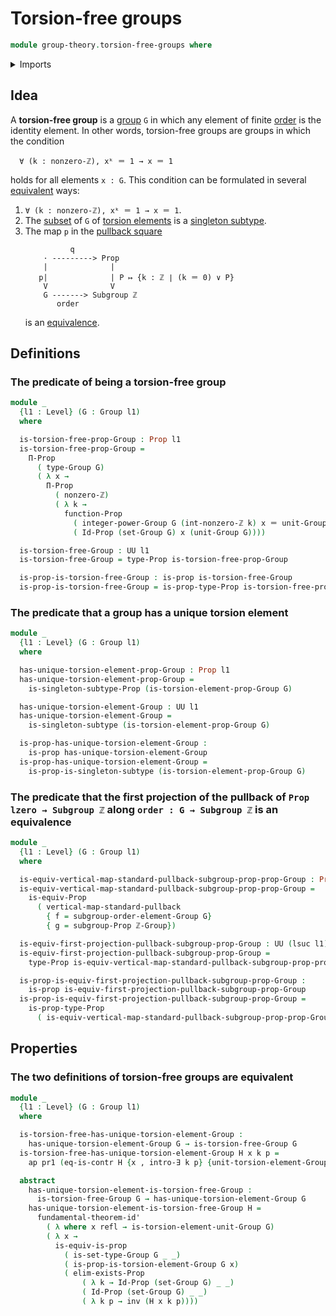 # Torsion-free groups

```agda
module group-theory.torsion-free-groups where
```

<details><summary>Imports</summary>

```agda
open import elementary-number-theory.group-of-integers
open import elementary-number-theory.nonzero-integers

open import foundation.action-on-identifications-functions
open import foundation.contractible-types
open import foundation.dependent-pair-types
open import foundation.equivalences
open import foundation.existential-quantification
open import foundation.fundamental-theorem-of-identity-types
open import foundation.identity-types
open import foundation.propositions
open import foundation.pullbacks
open import foundation.sets
open import foundation.singleton-subtypes
open import foundation.universe-levels

open import group-theory.groups
open import group-theory.integer-powers-of-elements-groups
open import group-theory.orders-of-elements-groups
open import group-theory.subgroups
open import group-theory.torsion-elements-groups
```

</details>

## Idea

A **torsion-free group** is a [group](group-theory.groups.md) `G` in which any
element of finite [order](group-theory.orders-of-elements-groups.md) is the
identity element. In other words, torsion-free groups are groups in which the
condition

```text
  ∀ (k : nonzero-ℤ), xᵏ ＝ 1 → x ＝ 1
```

holds for all elements `x : G`. This condition can be formulated in several
[equivalent](foundation.logical-equivalences.md) ways:

1. `∀ (k : nonzero-ℤ), xᵏ ＝ 1 → x ＝ 1`.
2. The [subset](group-theory.subsets-groups.md) of `G` of
   [torsion elements](group-theory.torsion-elements-groups.md) is a
   [singleton subtype](foundation.singleton-subtypes.md).
3. The map `p` in the [pullback square](foundation-core.pullbacks.md)
   ```text
             q
       · ---------> Prop
       |              |
      p|              | P ↦ {k : ℤ ∣ (k ＝ 0) ∨ P}
       V              V
       G -------> Subgroup ℤ
          order
   ```
   is an [equivalence](foundation.equivalences.md).

## Definitions

### The predicate of being a torsion-free group

```agda
module _
  {l1 : Level} (G : Group l1)
  where

  is-torsion-free-prop-Group : Prop l1
  is-torsion-free-prop-Group =
    Π-Prop
      ( type-Group G)
      ( λ x →
        Π-Prop
          ( nonzero-ℤ)
          ( λ k →
            function-Prop
              ( integer-power-Group G (int-nonzero-ℤ k) x ＝ unit-Group G)
              ( Id-Prop (set-Group G) x (unit-Group G))))

  is-torsion-free-Group : UU l1
  is-torsion-free-Group = type-Prop is-torsion-free-prop-Group

  is-prop-is-torsion-free-Group : is-prop is-torsion-free-Group
  is-prop-is-torsion-free-Group = is-prop-type-Prop is-torsion-free-prop-Group
```

### The predicate that a group has a unique torsion element

```agda
module _
  {l1 : Level} (G : Group l1)
  where

  has-unique-torsion-element-prop-Group : Prop l1
  has-unique-torsion-element-prop-Group =
    is-singleton-subtype-Prop (is-torsion-element-prop-Group G)

  has-unique-torsion-element-Group : UU l1
  has-unique-torsion-element-Group =
    is-singleton-subtype (is-torsion-element-prop-Group G)

  is-prop-has-unique-torsion-element-Group :
    is-prop has-unique-torsion-element-Group
  is-prop-has-unique-torsion-element-Group =
    is-prop-is-singleton-subtype (is-torsion-element-prop-Group G)
```

### The predicate that the first projection of the pullback of `Prop lzero → Subgroup ℤ` along `order : G → Subgroup ℤ` is an equivalence

```agda
module _
  {l1 : Level} (G : Group l1)
  where

  is-equiv-vertical-map-standard-pullback-subgroup-prop-prop-Group : Prop (lsuc l1)
  is-equiv-vertical-map-standard-pullback-subgroup-prop-prop-Group =
    is-equiv-Prop
      ( vertical-map-standard-pullback
        { f = subgroup-order-element-Group G}
        { g = subgroup-Prop ℤ-Group})

  is-equiv-first-projection-pullback-subgroup-prop-Group : UU (lsuc l1)
  is-equiv-first-projection-pullback-subgroup-prop-Group =
    type-Prop is-equiv-vertical-map-standard-pullback-subgroup-prop-prop-Group

  is-prop-is-equiv-first-projection-pullback-subgroup-prop-Group :
    is-prop is-equiv-first-projection-pullback-subgroup-prop-Group
  is-prop-is-equiv-first-projection-pullback-subgroup-prop-Group =
    is-prop-type-Prop
      ( is-equiv-vertical-map-standard-pullback-subgroup-prop-prop-Group)
```

## Properties

### The two definitions of torsion-free groups are equivalent

```agda
module _
  {l1 : Level} (G : Group l1)
  where

  is-torsion-free-has-unique-torsion-element-Group :
    has-unique-torsion-element-Group G → is-torsion-free-Group G
  is-torsion-free-has-unique-torsion-element-Group H x k p =
    ap pr1 (eq-is-contr H {x , intro-∃ k p} {unit-torsion-element-Group G})

  abstract
    has-unique-torsion-element-is-torsion-free-Group :
      is-torsion-free-Group G → has-unique-torsion-element-Group G
    has-unique-torsion-element-is-torsion-free-Group H =
      fundamental-theorem-id'
        ( λ where x refl → is-torsion-element-unit-Group G)
        ( λ x →
          is-equiv-is-prop
            ( is-set-type-Group G _ _)
            ( is-prop-is-torsion-element-Group G x)
            ( elim-exists-Prop
                ( λ k → Id-Prop (set-Group G) _ _)
                ( Id-Prop (set-Group G) _ _)
                ( λ k p → inv (H x k p))))
```
